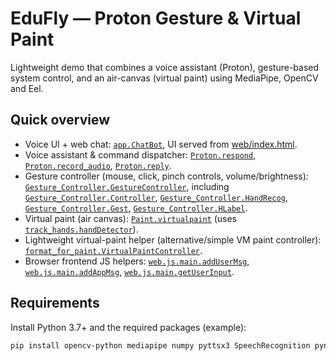 # EduFly — Proton Gesture & Virtual Paint

Lightweight demo that combines a voice assistant (Proton), gesture-based system control, and an air-canvas (virtual paint) using MediaPipe, OpenCV and Eel.

## Quick overview
- Voice UI + web chat: [`app.ChatBot`](app.py), UI served from [web/index.html](web/index.html).  
- Voice assistant & command dispatcher: [`Proton.respond`](Proton.py), [`Proton.record_audio`](Proton.py), [`Proton.reply`](Proton.py).  
- Gesture controller (mouse, click, pinch controls, volume/brightness): [`Gesture_Controller.GestureController`](Gesture_Controller.py), including [`Gesture_Controller.Controller`](Gesture_Controller.py), [`Gesture_Controller.HandRecog`](Gesture_Controller.py), [`Gesture_Controller.Gest`](Gesture_Controller.py), [`Gesture_Controller.HLabel`](Gesture_Controller.py).  
- Virtual paint (air canvas): [`Paint.virtualpaint`](Paint.py) (uses [`track_hands.handDetector`](track_hands.py)).  
- Lightweight virtual-paint helper (alternative/simple VM paint controller): [`format_for_paint.VirtualPaintController`](format_for_paint.py).  
- Browser frontend JS helpers: [`web.js.main.addUserMsg`](web/js/main.js), [`web.js.main.addAppMsg`](web/js/main.js), [`web.js.main.getUserInput`](web/js/main.js).

## Requirements
Install Python 3.7+ and the required packages (example):
```sh
pip install opencv-python mediapipe numpy pyttsx3 SpeechRecognition pynput pyautogui eel pycaw comtypes screen-brightness-control wikipedia
